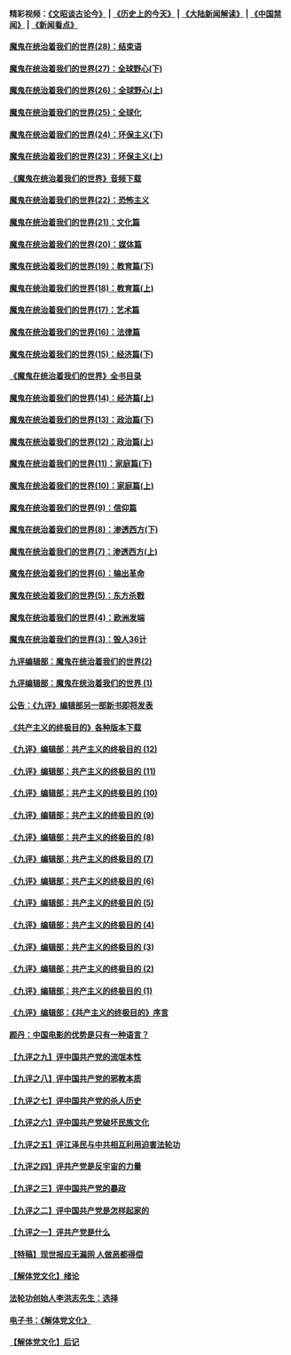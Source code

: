 #### 精彩视频：[《文昭谈古论今》](http://45.76.195.252/wenzhao) | [《历史上的今天》](http://45.76.195.252/today-in-history) | [《大陆新闻解读》](http://45.76.195.252/ntdtv-comedy) | [《中国禁闻》](http://45.76.195.252/ntdtv-news) | [《新闻看点》](http://45.76.195.252/news-insight) 

 #### [魔鬼在统治着我们的世界(28)：结束语](../pages/nsc422/n10936246.md?t=02111831) 

#### [魔鬼在统治着我们的世界(27)：全球野心(下)](../pages/nsc422/n10928319.md?t=02111831) 

#### [魔鬼在统治着我们的世界(26)：全球野心(上)](../pages/nsc422/n10900318.md?t=02111831) 

#### [魔鬼在统治着我们的世界(25)：全球化](../pages/nsc422/n10788205.md?t=02111831) 

#### [魔鬼在统治着我们的世界(24)：环保主义(下)](../pages/nsc422/n10695307.md?t=02111831) 

#### [魔鬼在统治着我们的世界(23)：环保主义(上)](../pages/nsc422/n10688613.md?t=02111831) 

#### [《魔鬼在统治着我们的世界》音频下载](../pages/nsc422/n10635553.md?t=02111831) 

#### [魔鬼在统治着我们的世界(22)：恐怖主义](../pages/nsc422/n10614727.md?t=02111831) 

#### [魔鬼在统治着我们的世界(21)：文化篇](../pages/nsc422/n10597706.md?t=02111831) 

#### [魔鬼在统治着我们的世界(20)：媒体篇](../pages/nsc422/n10586579.md?t=02111831) 

#### [魔鬼在统治着我们的世界(19)：教育篇(下)](../pages/nsc422/n10564808.md?t=02111831) 

#### [魔鬼在统治着我们的世界(18)：教育篇(上)](../pages/nsc422/n10526970.md?t=02111831) 

#### [魔鬼在统治着我们的世界(17)：艺术篇](../pages/nsc422/n10499093.md?t=02111831) 

#### [魔鬼在统治着我们的世界(16)：法律篇](../pages/nsc422/n10485969.md?t=02111831) 

#### [魔鬼在统治着我们的世界(15)：经济篇(下)](../pages/nsc422/n10469975.md?t=02111831) 

#### [《魔鬼在统治着我们的世界》全书目录](../pages/nsc422/n10464261.md?t=02111831) 

#### [魔鬼在统治着我们的世界(14)：经济篇(上)](../pages/nsc422/n10457370.md?t=02111831) 

#### [魔鬼在统治着我们的世界(13)：政治篇(下)](../pages/nsc422/n10448270.md?t=02111831) 

#### [魔鬼在统治着我们的世界(12)：政治篇(上)](../pages/nsc422/n10444576.md?t=02111831) 

#### [魔鬼在统治着我们的世界(11)：家庭篇(下)](../pages/nsc422/n10440961.md?t=02111831) 

#### [魔鬼在统治着我们的世界(10)：家庭篇(上)](../pages/nsc422/n10435448.md?t=02111831) 

#### [魔鬼在统治着我们的世界(9)：信仰篇](../pages/nsc422/n10432159.md?t=02111831) 

#### [魔鬼在统治着我们的世界(8)：渗透西方(下)](../pages/nsc422/n10429603.md?t=02111831) 

#### [魔鬼在统治着我们的世界(7)：渗透西方(上)](../pages/nsc422/n10426013.md?t=02111831) 

#### [魔鬼在统治着我们的世界(6)：输出革命](../pages/nsc422/n10421536.md?t=02111831) 

#### [魔鬼在统治着我们的世界(5)：东方杀戮](../pages/nsc422/n10417707.md?t=02111831) 

#### [魔鬼在统治着我们的世界(4)：欧洲发端](../pages/nsc422/n10414890.md?t=02111831) 

#### [魔鬼在统治着我们的世界(3)：毁人36计](../pages/nsc422/n10411583.md?t=02111831) 

#### [九评编辑部：魔鬼在统治着我们的世界(2)](../pages/nsc422/n10410036.md?t=02111831) 

#### [九评编辑部：魔鬼在统治着我们的世界 (1)](../pages/nsc422/n10406825.md?t=02111831) 

#### [公告：《九评》编辑部另一部新书即将发表](../pages/nsc422/n10405104.md?t=02111831) 

#### [《共产主义的终极目的》各种版本下载](../pages/nsc422/n10022138.md?t=02111831) 

#### [《九评》编辑部：共产主义的终极目的 (12)](../pages/nsc422/n9933272.md?t=02111831) 

#### [《九评》编辑部：共产主义的终极目的 (11)](../pages/nsc422/n9924973.md?t=02111831) 

#### [《九评》编辑部：共产主义的终极目的 (10)](../pages/nsc422/n9920883.md?t=02111831) 

#### [《九评》编辑部：共产主义的终极目的 (9)](../pages/nsc422/n9916363.md?t=02111831) 

#### [《九评》编辑部：共产主义的终极目的 (8)](../pages/nsc422/n9912488.md?t=02111831) 

#### [《九评》编辑部：共产主义的终极目的 (7)](../pages/nsc422/n9901176.md?t=02111831) 

#### [《九评》编辑部：共产主义的终极目的 (6)](../pages/nsc422/n9899359.md?t=02111831) 

#### [《九评》编辑部：共产主义的终极目的 (5)](../pages/nsc422/n9893174.md?t=02111831) 

#### [《九评》编辑部：共产主义的终极目的 (4)](../pages/nsc422/n9891246.md?t=02111831) 

#### [《九评》编辑部：共产主义的终极目的 (3)](../pages/nsc422/n9879879.md?t=02111831) 

#### [《九评》编辑部：共产主义的终极目的 (2)](../pages/nsc422/n9876205.md?t=02111831) 

#### [《九评》编辑部：共产主义的终极目的 (1)](../pages/nsc422/n9865857.md?t=02111831) 

#### [《九评》编辑部：《共产主义的终极目的》序言](../pages/nsc422/n9862666.md?t=02111831) 

#### [颜丹：中国电影的优势是只有一种语言？](../pages/nsc422/n9583062.md?t=02111831) 

#### [【九评之九】评中国共产党的流氓本性](../pages/nsc422/n737542.md?t=02111831) 

#### [【九评之八】评中国共产党的邪教本质](../pages/nsc422/n735942.md?t=02111831) 

#### [【九评之七】评中国共产党的杀人历史](../pages/nsc422/n733806.md?t=02111831) 

#### [【九评之六】评中国共产党破坏民族文化](../pages/nsc422/n731667.md?t=02111831) 

#### [【九评之五】评江泽民与中共相互利用迫害法轮功](../pages/nsc422/n730058.md?t=02111831) 

#### [【九评之四】评共产党是反宇宙的力量](../pages/nsc422/n727814.md?t=02111831) 

#### [【九评之三】评中国共产党的暴政](../pages/nsc422/n725597.md?t=02111831) 

#### [【九评之二】评中国共产党是怎样起家的](../pages/nsc422/n723946.md?t=02111831) 

#### [【九评之一】评共产党是什么](../pages/nsc422/n722529.md?t=02111831) 

#### [【特稿】现世报应无漏网 人做恶都得偿](../pages/nsc422/n4215167.md?t=02111831) 

#### [【解体党文化】绪论](../pages/nsc422/n1449356.md?t=02111831) 

#### [法轮功创始人李洪志先生：选择](../pages/nsc422/n3580738.md?t=02111831) 

#### [电子书：《解体党文化》](../pages/nsc422/n1573484.md?t=02111831) 

#### [【解体党文化】后记](../pages/nsc422/n1531999.md?t=02111831) 

